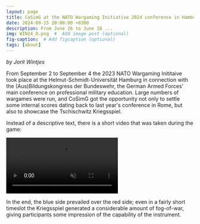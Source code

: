 ```yaml
---
layout: page
title: CoSimG at the NATO Wargaming Initiative 2024 conference in Hamburg.
date: 2024-09-15 20:00:00 +0300
description: From June 26 to June 28 ...
img: WIN24_0.png  #  Add image post (optional)
fig-caption:  # Add figcaption (optional)
tags: [about]
---
```


*by Jorit Wintjes*

From September 2 to September 4 the 2023 NATO Wargaming Inititaive took place at the Helmut-Schmidt-Universität Hamburg in connection with the (Aus)Bildungskongress der Bundeswehr, the German Armed Forces' main conference on professional military education. Large numbers of wargames were run, and CoSimG got the opportunity not only to settle some internal scores dating back to last year's conference in Rome, but also to showcase the Tschischwitz Kriegsspiel.

Instead of a descriptive text, there is a short video that was taken during the game:

<video class="top-video" id="my-video" autoplay loop muted playsinline>
         <source src="https://raw.githubusercontent.com/cosimg/blog/main/assets/CSG@WIN24_new.mp4" type="video/mp4">
  </video>


In the end, the blue side prevailed over the red side; even in a fairly short timeslot the Kriegsspiel generated a considerable amount of fog-of-war, giving participants some impression of the capability of the instrument.
